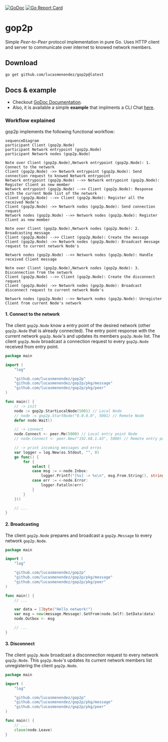 [![GoDoc](https://godoc.org/github.com/lucasmenendez/gop2p?status.svg)](https://godoc.org/github.com/lucasmenendez/gop2p) [![Go Report Card](https://goreportcard.com/badge/github.com/lucasmenendez/gop2p)](https://goreportcard.com/report/github.com/lucasmenendez/gop2p)

# gop2p
Simple *Peer-to-Peer* protocol implementation in pure Go. Uses HTTP client and server to communicate over internet to knowed network members.

## Download
```bash
go get github.com/lucasmenendez/gop2p@latest
```

## Docs & example
- Checkout [GoDoc Documentation](https://godoc.org/github.com/lucasmenendez/gop2p).
- Also, it is available a simple **example** that implments a CLI Chat [here](example/cli-chat/).

### Workflow explained

gop2p implements the following functional workflow:

```mermaid
sequenceDiagram
participant Client (gop2p.Node)
participant Network entrypoint (gop2p.Node)
participant Network nodes (gop2p.Node)

Note over Client (gop2p.Node),Network entrypoint (gop2p.Node): 1. Connect to the network
Client (gop2p.Node) ->> Network entrypoint (gop2p.Node): Send connection request to knowed Network entrypoint
Network entrypoint (gop2p.Node) -->> Network entrypoint (gop2p.Node): Register Client as new member
Network entrypoint (gop2p.Node) -->> Client (gop2p.Node): Response with the current Node list of the network
Client (gop2p.Node) -->> Client (gop2p.Node): Register all the received Node's
Client (gop2p.Node) ->> Network nodes (gop2p.Node): Send connection request
Network nodes (gop2p.Node) -->> Network nodes (gop2p.Node): Register Client as new member

Note over Client (gop2p.Node),Network nodes (gop2p.Node): 2. Broadcasting message
Client (gop2p.Node) -->> Client (gop2p.Node): Create the message
Client (gop2p.Node) ->> Network nodes (gop2p.Node): Broadcast message request to current network Node's

Network nodes (gop2p.Node) -->> Network nodes (gop2p.Node): Handle received Client message

Note over Client (gop2p.Node),Network nodes (gop2p.Node): 3. Disconnection from the network
Client (gop2p.Node) -->> Client (gop2p.Node): Create the disconnect request
Client (gop2p.Node) ->> Network nodes (gop2p.Node): Broadcast disconnect request to current network Node's

Network nodes (gop2p.Node) -->> Network nodes (gop2p.Node): Unregister Client from current Node's network
```

#### 1. Connect to the network
The client `gop2p.Node` know a entry point of the desired network (other `gop2p.Node` that is already connected). The entry point response with the current network `gop2p.Node`'s and updates its members `gop2p.Node` list. The client `gop2p.Node` broadcast a connection request to every `gop2p.Node` received from entry point.

```go
package main

import (
	"log"

	"github.com/lucasmenendez/gop2p"
	"github.com/lucasmenendez/gop2p/pkg/message"
	"github.com/lucasmenendez/gop2p/pkg/peer"
)

func main() {
    // -> init
    node := gop2p.StartLocalNode(5001) // Local Node
    // node := gop2p.StartNode("0.0.0.0", 5001) // Remote Node
    defer node.Wait()

    // -> connect
    node.Connect <- peer.Me(5000) // Local entry point Node
    // node.Connect <- peer.New("192.68.1.43", 5000) // Remote entry point Node

    // -> print incoming messages and erros
    var logger = log.New(os.Stdout, "", 0)
    go func() {
        for {
            select {
            case msg := <-node.Inbox:
                logger.Printf("[%s] -> %s\n", msg.From.String(), string(msg.Data))
            case err := <-node.Error:
                logger.Fatalln(err)
            }
        }
    }()

    // ...
}
```

#### 2. Broadcasting 
The client `gop2p.Node` prepares and broadcast a `gop2p.Message` to every network `gop2p.Node`.

```go
package main

import (
	"log"

	"github.com/lucasmenendez/gop2p"
	"github.com/lucasmenendez/gop2p/pkg/message"
	"github.com/lucasmenendez/gop2p/pkg/peer"
)

func main() {
    // ...

    var data = []byte("Hello network!")
    var msg = new(message.Message).SetFrom(node.Self).SetData(data)
    node.Outbox <- msg

    // ...
}
```

#### 3. Disconnect 
The client `gop2p.Node` broadcast a disconnection request to every network `gop2p.Node`. This `gop2p.Node`'s updates its current network members list unregistering the client `gop2p.Node`.

```go
package main

import (
	"log"

	"github.com/lucasmenendez/gop2p"
	"github.com/lucasmenendez/gop2p/pkg/message"
	"github.com/lucasmenendez/gop2p/pkg/peer"
)

func main() {
    // ...
    close(node.Leave)
}
```